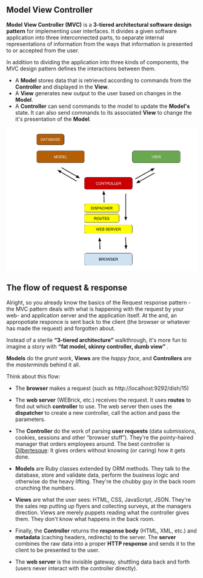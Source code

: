 ## Model View Controller
**Model View Controller (MVC)** is a **3-tiered architectural software design pattern** for implementing user interfaces. It divides a given software application into three interconnected parts, to separate internal representations of information from the ways that information is presented to or accepted from the user.

In addition to dividing the application into three kinds of components, the MVC design pattern defines the interactions between them.

* A **Model** stores data that is retrieved according to commands from the **Controller** and displayed in the **View**.
* A **View** generates new output to the user based on changes in the **Model**.
* A **Controller** can send commands to the model to update the **Model's** state. It can also send commands to its associated **View** to change the it's presentation of the **Model**.

![Model View Controller](../images/MVC.png)

## The flow of request & response

Alright, so you already know the basics of the Request response pattern - the MVC pattern deals with what is happening with the request by your web- and application server and the application itself. At the and, an appropotiate responce is sent back to the client (the browser or whatever has made the request) and forgotten about. 


Instead of a sterile **“3-tiered architecture”** walkthrough, it's more fun to imagine a story with **“fat model, skinny controller, dumb view”** . 

**Models** do the *grunt work*, **Views** are the *happy face*, and **Controllers** are the *masterminds* behind it all.

Think about this flow:

* The **browser** makes a request (such as http://localhost:9292/dish/15)

* The **web server** (WEBrick, etc.) receives the request. It uses **routes** to find out which **controller** to use. The web server then uses the **dispatcher** to create a new controller, call the action and pass the parameters.

* The **Controller** do the work of parsing **user requests** (data submissions, cookies, sessions and other  “browser stuff”). They're the pointy-haired manager that orders employees around. The best controller is [Dilbertesque](http://dilbert.com/): It gives orders without knowing (or caring) how it gets done.

* **Models** are Ruby classes extended by ORM methods. They talk to the database, store and validate data, perform the business logic and otherwise do the heavy lifting. They're the chubby guy in the back room crunching the numbers.

* **Views** are what the user sees: HTML, CSS, JavaScript, JSON. They're the sales rep putting up flyers and collecting surveys, at the managers direction. Views are merely puppets reading what the controller gives them. They don't know what happens in the back room.

* Finally, the **Controller** returns the **response body** (HTML, XML, etc.) and **metadata** (caching headers, redirects) to the server. The **server** combines the raw data into a proper **HTTP response** and sends it to the client to be presented to the user.

* The **web server** is the invisible gateway, shuttling data back and forth (users never interact with the controller directly).

